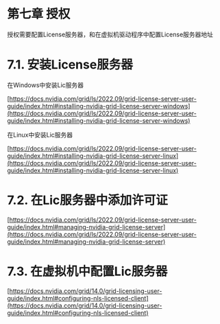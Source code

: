 # 第七章 授权

授权需要配置License服务器，和在虚拟机驱动程序中配置License服务器地址


# 7.1. 安装License服务器

在Windows中安装Lic服务器

[https://docs.nvidia.com/grid/ls/2022.09/grid-license-server-user-guide/index.html#installing-nvidia-grid-license-server-windows](https://docs.nvidia.com/grid/ls/2022.09/grid-license-server-user-guide/index.html#installing-nvidia-grid-license-server-windows)

在Linux中安装Lic服务器

[https://docs.nvidia.com/grid/ls/2022.09/grid-license-server-user-guide/index.html#installing-nvidia-grid-license-server-linux](https://docs.nvidia.com/grid/ls/2022.09/grid-license-server-user-guide/index.html#installing-nvidia-grid-license-server-linux)


# 7.2. 在Lic服务器中添加许可证

[https://docs.nvidia.com/grid/ls/2022.09/grid-license-server-user-guide/index.html#managing-nvidia-grid-license-server](https://docs.nvidia.com/grid/ls/2022.09/grid-license-server-user-guide/index.html#managing-nvidia-grid-license-server)

# 7.3. 在虚拟机中配置Lic服务器


[https://docs.nvidia.com/grid/14.0/grid-licensing-user-guide/index.html#configuring-nls-licensed-client](https://docs.nvidia.com/grid/14.0/grid-licensing-user-guide/index.html#configuring-nls-licensed-client)

